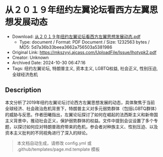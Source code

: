 # 从２０１９年纽约左翼论坛看西方左翼思想发展动态

- Download: [从２０１９年纽约左翼论坛看西方左翼思想发展动态.pdf](从２０１９年纽约左翼论坛看西方左翼思想发展动态.pdf)
    - Type: document / Format: PDF Document / Size: 1232563 bytes / MD5: 5d7a36b33beea3662a756503a5381986
- Original Link: https://mkszyyj.ajcass.com/UploadFile/Issue/lhotypk2.pdf
- Creator: Unknown
- Archived Date: 2024-10-30 06:47:16
- Tags: 纽约左翼论坛, 特朗普主义, 资本主义, LGBTQ权益, 社会正义, 性别压迫, 全球经济危机

## Description

本文分析了2019年纽约左翼论坛讨论西方左翼思想发展的动态，具体聚焦于当前全球经济、社会政治危机背景下，特朗普主义对多元弱势群体（包括LGBTQ群体）的威胁与反思。作者田曦指出，左翼论坛探讨了如何在崛起的法西斯主义和新帝国主义背景中，推动社会正义，保护弱势群体的权益。文件中提到会议设置了多个专题，以探讨如何应对特朗普政府带来的危机，参会者对种族主义、性别压迫、以及资本主义批判的不同视角进行了深入的辩论。

> 本文档自动生成，请修改 config.yml 或 .github/templates/page.md.template 模板
